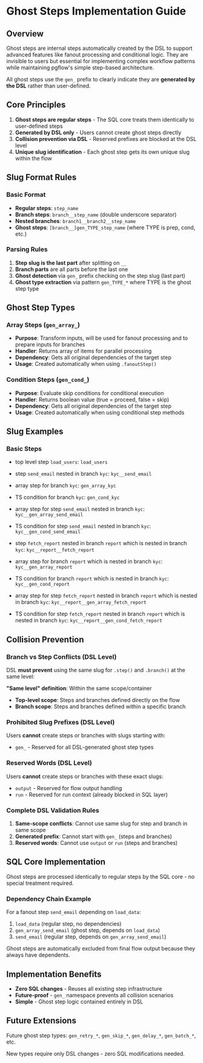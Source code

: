 # Ghost Steps Implementation Guide

## Overview

Ghost steps are internal steps automatically created by the DSL to support advanced features like fanout processing and conditional logic. They are invisible to users but essential for implementing complex workflow patterns while maintaining pgflow's simple step-based architecture.

All ghost steps use the `gen_` prefix to clearly indicate they are **generated by the DSL** rather than user-defined.

## Core Principles

1. **Ghost steps are regular steps** - The SQL core treats them identically to user-defined steps
2. **Generated by DSL only** - Users cannot create ghost steps directly
3. **Collision prevention via DSL** - Reserved prefixes are blocked at the DSL level
4. **Unique slug identification** - Each ghost step gets its own unique slug within the flow

## Slug Format Rules

### Basic Format
- **Regular steps**: `step_name`
- **Branch steps**: `branch__step_name` (double underscore separator)
- **Nested branches**: `branch1__branch2__step_name`
- **Ghost steps**: `[branch__]gen_TYPE_step_name` (where TYPE is prep, cond, etc.)

### Parsing Rules
1. **Step slug is the last part** after splitting on `__`
2. **Branch parts** are all parts before the last one
3. **Ghost detection** via `gen_` prefix checking on the step slug (last part)
4. **Ghost type extraction** via pattern `gen_TYPE_*` where TYPE is the ghost step type

## Ghost Step Types

### Array Steps (`gen_array_`)
- **Purpose**: Transform inputs, will be used for fanout processing and to prepare inputs for branches
- **Handler**: Returns array of items for parallel processing
- **Dependency**: Gets all original dependencies of the target step
- **Usage**: Created automatically when using `.fanoutStep()`

### Condition Steps (`gen_cond_`)  
- **Purpose**: Evaluate skip conditions for conditional execution
- **Handler**: Returns boolean value (true = proceed, false = skip)
- **Dependency**: Gets all original dependencies of the target step
- **Usage**: Created automatically when using conditional step methods

## Slug Examples

### Basic Steps

- top level step `load_users`: `load_users`
- step `send_email` nested in branch `kyc`: `kyc__send_email`
- array step for branch `kyc`: `gen_array_kyc`
- TS condition for branch `kyc`: `gen_cond_kyc`
- array step for step `send_email` nested in branch `kyc`: `kyc__gen_array_send_email`
- TS condition for step `send_email` nested in branch `kyc`: `kyc__gen_cond_send_email`

- step `fetch_report` nested in branch `report` which is nested in branch `kyc`: `kyc__report__fetch_report`
- array step for branch `report` which is nested in branch `kyc`: `kyc__gen_array_report`
- TS condition for branch `report` which is nested in branch `kyc`: `kyc__gen_cond_report`
- array step for step `fetch_report` nested in branch `report` which is nested in branch `kyc`: `kyc__report__gen_array_fetch_report`
- TS condition for step `fetch_report` nested in branch `report` which is nested in branch `kyc`: `kyc__report__gen_cond_fetch_report`

## Collision Prevention

### Branch vs Step Conflicts (DSL Level)
DSL **must prevent** using the same slug for `.step()` and `.branch()` at the same level:

**"Same level" definition**: Within the same scope/container
- **Top-level scope**: Steps and branches defined directly on the flow
- **Branch scope**: Steps and branches defined within a specific branch


### Prohibited Slug Prefixes (DSL Level)
Users **cannot** create steps or branches with slugs starting with:
- `gen_` - Reserved for all DSL-generated ghost step types

### Reserved Words (DSL Level)
Users **cannot** create steps or branches with these exact slugs:
- `output` - Reserved for flow output handling
- `run` - Reserved for run context (already blocked in SQL layer)

### Complete DSL Validation Rules
1. **Same-scope conflicts**: Cannot use same slug for step and branch in same scope
2. **Generated prefix**: Cannot start with `gen_` (steps and branches)  
3. **Reserved words**: Cannot use `output` or `run` (steps and branches)


## SQL Core Implementation

Ghost steps are processed identically to regular steps by the SQL core - no special treatment required.

### Dependency Chain Example
For a fanout step `send_email` depending on `load_data`:

1. `load_data` (regular step, no dependencies)
2. `gen_array_send_email` (ghost step, depends on `load_data`)  
3. `send_email` (regular step, depends on `gen_array_send_email`)

Ghost steps are automatically excluded from final flow output because they always have dependents.

## Implementation Benefits

- **Zero SQL changes** - Reuses all existing step infrastructure
- **Future-proof** - `gen_` namespace prevents all collision scenarios  
- **Simple** - Ghost step logic contained entirely in DSL

## Future Extensions

Future ghost step types: `gen_retry_*`, `gen_skip_*`, `gen_delay_*`, `gen_batch_*`, etc. 

New types require only DSL changes - zero SQL modifications needed.

